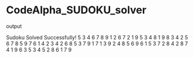 # CodeAlpha_SUDOKU_solver

output

Sudoku Solved Successfully!
5 3 4 6 7 8 9 1 2
6 7 2 1 9 5 3 4 8
1 9 8 3 4 2 5 6 7
8 5 9 7 6 1 4 2 3
4 2 6 8 5 3 7 9 1
7 1 3 9 2 4 8 5 6
9 6 1 5 3 7 2 8 4 
2 8 7 4 1 9 6 3 5
3 4 5 2 8 6 1 7 9
